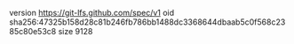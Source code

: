 version https://git-lfs.github.com/spec/v1
oid sha256:47325b158d28c81b246fb786bb1488dc3368644dbaab5c0f568c2385c80e53c8
size 9128
